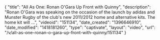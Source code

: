 {
    "title": "All As One: Ronan O'Gara Up Front with Quinny",
    "description": "Ronan O'Gara was speaking on the occasion of the launch by adidas and Munster Rugby of the club's new 2011\/2012 home and alternative kits. The home kit will ...",
    "videoid": "151134",
    "date_created": "1396646910",
    "date_modified": "1418181260",
    "type": "captivate",
    "layout": "video",
    "url": "\/v\/all-as-one-ronan-o-gara-up-front-with-quinny\/151134"
}